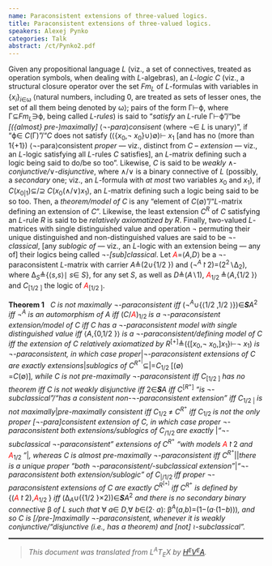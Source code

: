 ```yaml
---
name: Paraconsistent extensions of three-valued logics.
title: Paraconsistent extensions of three-valued logics.
speakers: Alexej Pynko
categories: Talk
abstract: /ct/Pynko2.pdf
---
```

<p>Given any propositional language <span style="font-style:italic">L</span>
(viz., a set of connectives,
treated as operation symbols, when dealing
with <span style="font-style:italic">L</span>-algebras),
an <span style="font-style:italic">L</span><em>-logic</em> <span style="font-style:italic">C</span> (viz., a structural closure operator over the set <span style="font-style:italic">Fm</span><sub><span style="font-style:italic">L</span></sub>
of <span style="font-style:italic">L</span>-formulas
with variables in {<span style="font-style:italic">x</span><sub><span style="font-style:italic">i</span></sub>}<sub><span style="font-style:italic">i</span>&#x2208;&#x3C9;</sub>
&#x27E8;natural numbers, including 0,
are treated as sets of lesser ones,
the set of all them being denoted by &#x3C9;&#x27E9;;
pairs of the form &#x393;&#x22A2;&#x3D5;, where
&#x393;&#x2286;<span style="font-style:italic">Fm</span><sub><span style="font-style:italic">L</span></sub>&#x220B;&#x3D5;,
being called <span style="font-style:italic">L</span><em>-rules</em>)
is said to &#x201C;<em>satisfy</em> an <span style="font-style:italic">L</span>-rule &#x393;&#x22A2;&#x3D5;&#x201D;/&#x201C;be
<em>[({almost} pre-)maximally]
</em>&#x27E8;&#xAC;<em>-para</em>&#x27E9;<em>consisent</em>
&#x27E8;where &#xAC;&#x2208; <span style="font-style:italic">L</span> is unary&#x27E9;&#x201D;,
if &#x201C;&#x3D5;&#x2208; <span style="font-style:italic">C</span>(&#x393;)&#x201D;/&#x201C;<span style="font-style:italic">C</span> does not satisfy
(&#x27E8;{<span style="font-style:italic">x</span><sub>0</sub>,&#xAC; <span style="font-style:italic">x</span><sub>0</sub>}&#x222A;&#x27E9;&#x2205;)&#x22A2; <span style="font-style:italic">x</span><sub>1</sub> [and has no (more than 1{+1})
&#x27E8;&#xAC;-para&#x27E9;consistent
<em>proper</em> &#x2014; viz., distinct from <span style="font-style:italic">C</span> &#x2013;
<em>extension</em> &#x2014; viz., an <span style="font-style:italic">L</span>-logic satisfying all <span style="font-style:italic">L</span>-rules
<span style="font-style:italic">C</span> satisfies],
an <span style="font-style:italic">L</span>-matrix defining such a logic being said to do/be so too&#x201D;.
Likewise, <span style="font-style:italic">C</span> is said to be <em>weakly
</em>&#x2227;<em>-conjunctive/</em>&#x2228;<em>-disjunctive</em>,
where &#x2227;/&#x2228; is a binary connective of
<span style="font-style:italic">L</span> (possibly, a <em>secondary</em> one; viz.,
an <span style="font-style:italic">L</span>-formula with <em>at most</em> two variables <span style="font-style:italic">x</span><sub>0</sub> and <span style="font-style:italic">x</span><sub>1</sub>),
if <span style="font-style:italic">C</span>(<span style="font-style:italic">x</span><sub>0|1</sub>)&#x2286;/&#x2287; <span style="font-style:italic">C</span>(<span style="font-style:italic">x</span><sub>0</sub>(&#x2227;/&#x2228;)<span style="font-style:italic">x</span><sub>1</sub>),
an <span style="font-style:italic">L</span>-matrix defining such a logic being said to be so too.
Then, a <em>theorem/model of</em> <span style="font-style:italic">C</span> is any
&#x201C;element of <span style="font-style:italic">C</span>(&#x2205;)&#x201D;/&#x201C;<span style="font-style:italic">L</span>-matrix defining an
extension of <span style="font-style:italic">C</span>&#x201D;.
Likewise, the least extension <span style="font-style:italic">C</span><sup><span style="font-style:italic">R</span></sup> of <span style="font-style:italic">C</span>
satisfying an <span style="font-style:italic">L</span>-rule <span style="font-style:italic">R</span>
is said to be <em>
relatively axiomatized by</em> <span style="font-style:italic">R</span>.
Finally, two-valued <span style="font-style:italic">L</span>-matrices
with single
distinguished value and operation &#xAC; permuting their unique distinguished and non-distinguished values
are said to be &#xAC;<em>-classical</em>,
[any <em>sublogic of</em> &#x2014; viz., an <span style="font-style:italic">L</span>-logic with an extension being &#x2014; any of] their logics
being called &#xAC;<em>-[sub]classical</em>.
Let <span style="color:red"><span style="font-style:italic">A</span></span>=&#x27E8;<span style="font-style:italic">A</span>,<span style="font-style:italic">D</span>&#x27E9; be
a &#xAC;-paraconsistent <span style="font-style:italic">L</span>-matrix
with carrier <span style="font-style:italic">A</span>&#x225C;(2&#x222A;{1/2 }) and
(&#xAC;<sup><span style="font-style:italic">A</span></sup>&#x21BE;2)=(2<sup>2</sup>&#x2216;&#x394;<sub>2</sub>),
where &#x394;<sub><span style="font-style:italic">S</span></sub>&#x225C;{&#x27E8;<span style="font-style:italic">s</span>,<span style="font-style:italic">s</span>&#x27E9;&#x2223; <span style="font-style:italic">s</span>&#x2208; <span style="font-style:italic">S</span>},
for any set <span style="font-style:italic">S</span>,
as well as <span style="font-style:italic">D</span>&#x225C;(<span style="font-style:italic">A</span>&#x2216;1),
<span style="color:red"><span style="font-style:italic">A</span></span><sub>1/2 </sub>&#x225C;&#x27E8;<span style="font-style:italic">A</span>,{1/2 }&#x27E9;
and <span style="font-style:italic">C</span><sub>[1/2 ]</sub> the logic of <span style="color:red"><span style="font-style:italic">A</span></span><sub>[1/2 ]</sub>. 

</p><div class="theorem"><span style="font-weight:bold">Theorem&#xA0;1</span>&#xA0;&#xA0;<em>
</em><span style="font-style:italic">C</span><em> is not maximally </em>&#xAC;<em>-paraconsistent iff
</em>(&#xAC;<sup><span style="font-style:italic">A</span></sup>&#x222A;{&#x27E8;1/2 ,1/2 &#x27E9;})&#x2208;<span style="font-weight:bold"><span style="font-style:italic">S</span></span><span style="font-style:italic">A</span><sup>2</sup><em> iff
</em>&#xAC;<sup><span style="font-style:italic">A</span></sup><em> is an automorphism of </em><span style="font-style:italic">A</span><em> iff
</em>(<span style="font-style:italic">C</span>/<span style="color:red"><span style="font-style:italic">A</span></span>)<sub>1/2 </sub><em> is a </em>&#xAC;<em>-paraconsistent extension/model of
</em><span style="font-style:italic">C</span><em> iff </em><span style="font-style:italic">C</span><em> has a </em>&#xAC;<em>-paraconsistent model with single
distinguished value iff </em>&#x27E8;<span style="font-style:italic">A</span>,{0,1/2 }&#x27E9;<em>
is a </em>&#xAC;<em>-paraconsistent/defining model of </em><span style="font-style:italic">C</span><em> iff
the extension of </em><span style="font-style:italic">C</span><em> relatively axiomatized by
</em><span style="font-style:italic">R</span><sup>[+]</sup>&#x225C;({[<span style="font-style:italic">x</span><sub>0</sub>,&#xAC; <span style="font-style:italic">x</span><sub>0</sub>,]<span style="font-style:italic">x</span><sub>1</sub>}&#x22A2;&#xAC; <span style="font-style:italic">x</span><sub>1</sub>)<em>
is </em>&#xAC;<em>-paraconsistent, in which case
proper</em>|&#xAC;<em>-paraconsistent extensions of </em><span style="font-style:italic">C</span><em>
are exactly extensions</em>|<em>sublogics of
</em><span style="font-style:italic">C</span><sup><span style="font-style:italic">R</span><sup>+|</sup></sup>&#x2286;|=<span style="font-style:italic">C</span><sub>1/2 </sub>[(&#x2205;)<br>
=<span style="font-style:italic">C</span>(&#x2205;)]<em>,
while </em><span style="font-style:italic">C</span><em> is not pre-maximally </em>&#xAC;<em>-paraconsistent iff
</em><span style="font-style:italic">C</span><sub>[1/2 ]</sub><em> has no theorem iff </em><span style="font-style:italic">C</span><em> is not weakly disjunctive iff
</em>2&#x2208;<span style="font-weight:bold"><span style="font-style:italic">S</span></span><span style="font-style:italic">A</span><em> iff
</em><span style="font-style:italic">C</span><sup>[<span style="font-style:italic">R</span><sup>+</sup>]</sup><em> &#x201C;is </em>&#xAC;<em>-subclassical&#x201D;/&#x201C;has a consistent
non-</em>&#xAC;<em>-paraconsistent extension&#x201D; iff
</em><span style="font-style:italic">C</span><sub>1/2 |</sub><em> is not maximally</em>|<em>pre-maximally consistent iff
</em><span style="font-style:italic">C</span><sub>1/2 </sub>&#x2260; <span style="font-style:italic">C</span><sup><span style="font-style:italic">R</span><sup>+</sup></sup><em> iff </em><span style="font-style:italic">C</span><sub>1/2 </sub><em> is not the only proper
[</em>&#xAC;<em>-para]consistent extension of </em><span style="font-style:italic">C</span><em>,
in which case proper </em>&#xAC;<em>-paraconsistent both
extensions/sublogics of </em><span style="font-style:italic">C</span><sub>/1/2 </sub><em> are exactly
</em>|<em>&#x201C;</em>&#xAC;<em>-subclassical </em>&#xAC;<em>-paraconsistent&#x201D;
extensions of </em><span style="font-style:italic">C</span><sup><span style="font-style:italic">R</span><sup>+</sup></sup><em> &#x201C;with models </em><span style="color:red"><span style="font-style:italic">A</span></span>&#x21BE;2<em> and
</em><span style="color:red"><span style="font-style:italic">A</span></span><sub>1/2 </sub><em>&#x201D;</em>|<em>, whereas </em><span style="font-style:italic">C</span><em> is almost pre-maximally
</em>&#xAC;<em>-paraconsistent iff
</em><span style="font-style:italic">C</span><sup><span style="font-style:italic">R</span><sup>+</sup></sup>||<em>there is a unique proper &#x201C;both
</em>&#xAC;<em>-paraconsistent/-subclassical
extension&#x201D;</em>|<em>&#x201C;</em>&#xAC;<em>-paraconsistent both
extension/sublogic&#x201D; of </em><span style="font-style:italic">C</span><sub>|/1/2 </sub><em> iff proper
</em>&#xAC;<em>-paraconsistent extensions of </em><span style="font-style:italic">C</span><em> are exactly
</em><span style="font-style:italic">C</span><sup><span style="font-style:italic">R</span><sup>[+]</sup></sup><em> iff </em><span style="font-style:italic">C</span><sup><span style="font-style:italic">R</span><sup>+</sup></sup><em> is defined
by </em>{(<span style="color:red"><span style="font-style:italic">A</span></span>&#x21BE;2),<span style="color:red"><span style="font-style:italic">A</span></span><sub>1/2 </sub>}<em>
iff </em>(&#x394;<sub><span style="font-style:italic">A</span></sub>&#x222A;({1/2 }&#xD7;2))&#x2208;<span style="font-weight:bold"><span style="font-style:italic">S</span></span><span style="font-style:italic">A</span><sup>2</sup><em>
and there is no secondary binary connective </em>&#x3B2;<em> of </em><span style="font-style:italic">L</span><em> such that </em>&#x2200; <span style="font-style:italic">a</span>&#x2208; <span style="font-style:italic">D</span>,&#x2200; <span style="font-style:italic">b</span>&#x2208;(2&#xB7; <span style="font-style:italic">a</span>):
&#x3B2;<sup><span style="font-style:italic">A</span></sup>(<span style="font-style:italic">a</span>,<span style="font-style:italic">b</span>)=(1&#x2212;(<span style="font-style:italic">a</span>&#xB7;(1&#x2212;<span style="font-style:italic">b</span>)))<em>,
and so </em><span style="font-style:italic">C</span><em> is [/pre-]maximally </em>&#xAC;<em>-paraconsistent,
whenever it is weakly conjunctive/&#x201C;disjunctive (i.e., has a
theorem) and [not] </em>&#x2240;<em>-subclassical&#x201D;.
</em></div><!--CUT END -->
<!--HTMLFOOT-->
<!--ENDHTML-->
<!--FOOTER-->
<hr style="height:2"><blockquote class="quote"><em>This document was translated from L<sup>A</sup>T<sub>E</sub>X by
</em><a href="http://hevea.inria.fr/index.html"><em>H</em><em><span style="font-size:small"><sup>E</sup></span></em><em>V</em><em><span style="font-size:small"><sup>E</sup></span></em><em>A</em></a><em>.</em></blockquote>
